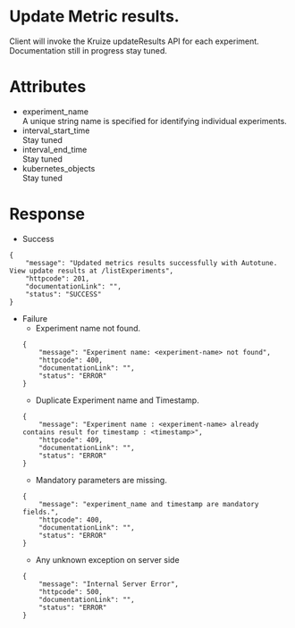 # Update Metric results.

Client will invoke the Kruize updateResults API for each experiment. Documentation still in progress stay
tuned.

# Attributes

* experiment_name \
  A unique string name is specified for identifying individual experiments.
* interval_start_time \
  Stay tuned
* interval_end_time \
  Stay tuned
* kubernetes_objects \
  Stay tuned

# Response

* Success

```
{
    "message": "Updated metrics results successfully with Autotune. View update results at /listExperiments",
    "httpcode": 201,
    "documentationLink": "",
    "status": "SUCCESS"
}
```

* Failure
    * Experiment name not found.
  ```
  {
      "message": "Experiment name: <experiment-name> not found",
      "httpcode": 400,
      "documentationLink": "",
      "status": "ERROR"
  }
  ```
    * Duplicate Experiment name and Timestamp.
  ```
  {
      "message": "Experiment name : <experiment-name> already contains result for timestamp : <timestamp>",
      "httpcode": 409,
      "documentationLink": "",
      "status": "ERROR"
  }
  ```
    * Mandatory parameters are missing.
  ```
  {
      "message": "experiment_name and timestamp are mandatory fields.",
      "httpcode": 400,
      "documentationLink": "",
      "status": "ERROR"
  }
  ```
    * Any unknown exception on server side
  ```
  {
      "message": "Internal Server Error",
      "httpcode": 500,
      "documentationLink": "",
      "status": "ERROR"
  }
  ```
